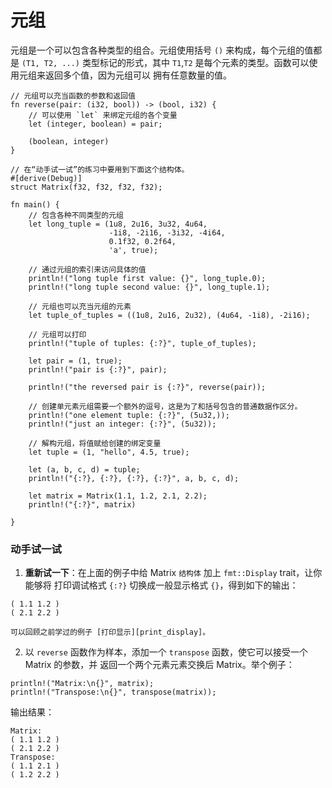 # 元组

元组是一个可以包含各种类型的组合。元组使用括号 `()` 来构成，每个元组的值都是 `(T1, T2, ...)`
类型标记的形式，其中 `T1`,`T2` 是每个元素的类型。函数可以使用元组来返回多个值，因为元组可以
拥有任意数量的值。

```rust,editable
// 元组可以充当函数的参数和返回值
fn reverse(pair: (i32, bool)) -> (bool, i32) {
    // 可以使用 `let` 来绑定元组的各个变量
    let (integer, boolean) = pair;

    (boolean, integer)
}

// 在“动手试一试”的练习中要用到下面这个结构体。
#[derive(Debug)]
struct Matrix(f32, f32, f32, f32);

fn main() {
    // 包含各种不同类型的元组
    let long_tuple = (1u8, 2u16, 3u32, 4u64,
                      -1i8, -2i16, -3i32, -4i64,
                      0.1f32, 0.2f64,
                      'a', true);

    // 通过元组的索引来访问具体的值
    println!("long tuple first value: {}", long_tuple.0);
    println!("long tuple second value: {}", long_tuple.1);

    // 元组也可以充当元组的元素
    let tuple_of_tuples = ((1u8, 2u16, 2u32), (4u64, -1i8), -2i16);

    // 元组可以打印
    println!("tuple of tuples: {:?}", tuple_of_tuples);

    let pair = (1, true);
    println!("pair is {:?}", pair);

    println!("the reversed pair is {:?}", reverse(pair));

    // 创建单元素元组需要一个额外的逗号，这是为了和括号包含的普通数据作区分。
    println!("one element tuple: {:?}", (5u32,));
    println!("just an integer: {:?}", (5u32));

    // 解构元组，将值赋给创建的绑定变量
    let tuple = (1, "hello", 4.5, true);

    let (a, b, c, d) = tuple;
    println!("{:?}, {:?}, {:?}, {:?}", a, b, c, d);

    let matrix = Matrix(1.1, 1.2, 2.1, 2.2);
    println!("{:?}", matrix)

}
```

### 动手试一试

 1. **重新试一下**：在上面的例子中给 Matrix `结构体` 加上 `fmt::Display` trait，让你能够将
    打印调试格式 `{:?}` 切换成一般显示格式 `{}`，得到如下的输出：
```
( 1.1 1.2 )
( 2.1 2.2 )
```
    可以回顾之前学过的例子 [打印显示][print_display]。
 2. 以 `reverse` 函数作为样本，添加一个 `transpose` 函数，使它可以接受一个 Matrix 的参数，并
    返回一个两个元素元素交换后 Matrix。举个例子：
```
println!("Matrix:\n{}", matrix);
println!("Transpose:\n{}", transpose(matrix));
```
输出结果：
```
Matrix:
( 1.1 1.2 )
( 2.1 2.2 )
Transpose:
( 1.1 2.1 )
( 1.2 2.2 )
```

[print_display]: ./hello/print/print_display.html
